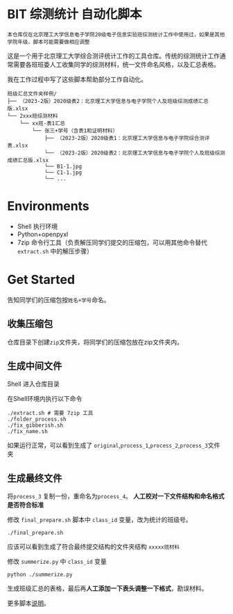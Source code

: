 # BIT 综测统计 自动化脚本

    本仓库仅在北京理工大学信息电子学院20级电子信息实验班综测统计工作中使用过，如果是其他学院年级，脚本可能需要做相应调整

这是一个用于北京理工大学综合测评统计工作的工具仓库。传统的综测统计工作通常需要各班班委人工收集同学的综测材料，统一文件命名风格，以及汇总表格。

我在工作过程中写了这些脚本帮助部分工作自动化。

```
班级汇总文件夹样例/
├── （2023-2版）2020级表2：北京理工大学信息与电子学院个人及班级综测成绩汇总版.xlsx
└── 2xxx班综测材料
    └── xx班-表1汇总
        └── 张三+学号（含表1和证明材料）
            ├── （2023-2版）2020级表1：北京理工大学信息与电子学院综合测评表.xlsx
            └── （2023-2版）2020级表2：北京理工大学信息与电子学院个人及班级综测成绩汇总版.xlsx
            └── B1-1.jpg
            └── C1-1.jpg
            └── ...
```

# Environments

- Shell 执行环境
- Python+openpyxl
- 7zip 命令行工具（负责解压同学们提交的压缩包，可以用其他命令替代 `extract.sh` 中的解压步骤）

# Get Started

告知同学们的压缩包按`姓名+学号`命名。

## 收集压缩包

仓库目录下创建`zip`文件夹，将同学们的压缩包放在zip文件夹内。

## 生成中间文件

Shell 进入仓库目录

在Shell环境内执行以下命令

```
./extract.sh # 需要 7zip 工具
./folder_process.sh
./fix_gibberish.sh
./fix_name.sh
```

如果运行正常，可以看到生成了 `original`,`process_1`,`process_2`,`process_3`文件夹

## 生成最终文件

将`process_3` 复制一份，重命名为`process_4`。 **人工校对一下文件结构和命名格式是否符合标准**

修改 `final_prepare.sh` 脚本中 `class_id` 变量，改为统计的班级号。

```
./final_prepare.sh
```

应该可以看到生成了符合最终提交结构的文件夹结构 `xxxxx班材料`

修改 `summerize.py` 中 `class_id` 变量

```
python ./summerize.py
```

生成班级汇总的表格，最后再**人工添加一下表头调整一下格式**，勘误材料。

更多脚本[说明](./doc.md)。


